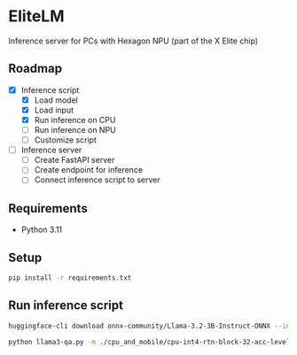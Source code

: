 # EliteLM
Inference server for PCs with Hexagon NPU (part of the X Elite chip)

## Roadmap
- [x] Inference script
    - [x] Load model
    - [x] Load input
    - [x] Run inference on CPU
    - [ ] Run inference on NPU
    - [ ] Customize script
- [ ] Inference server
    - [ ] Create FastAPI server
    - [ ] Create endpoint for inference
    - [ ] Connect inference script to server

## Requirements
- Python 3.11

## Setup
```bash
pip install -r requirements.txt
```

## Run inference script

```bash
huggingface-cli download onnx-community/Llama-3.2-3B-Instruct-ONNX --include cpu_and_mobile/* --local-dir .
```

```bash
python llama3-qa.py -m ./cpu_and_mobile/cpu-int4-rtn-block-32-acc-level-4 -k 40 -p 0.95 -t 0.8 -r 1.0 -b QnnHtp.dll
```
